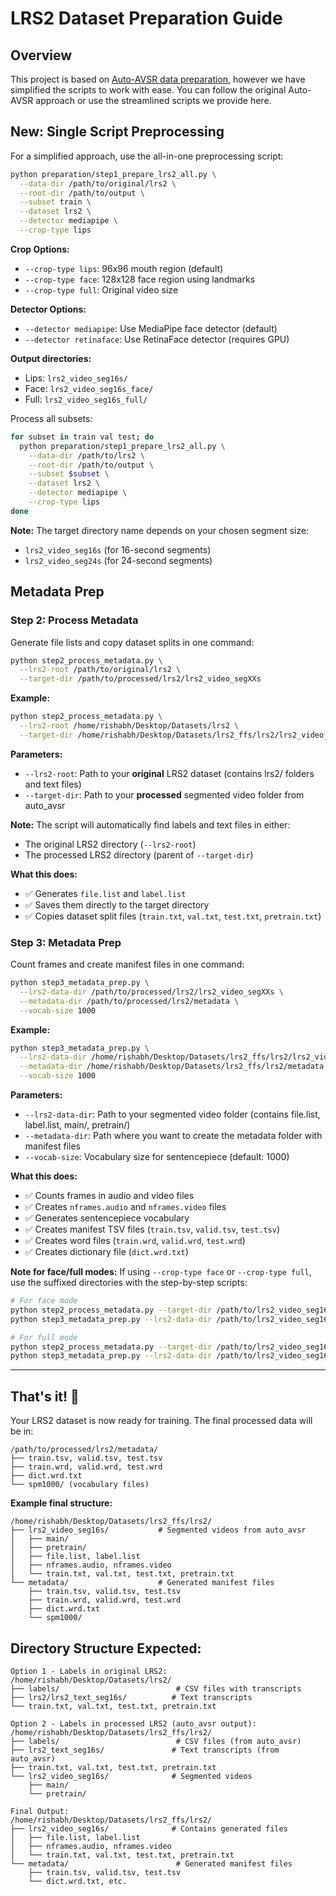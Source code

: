 # LRS2 Dataset Preparation Guide

## Overview
This project is based on [Auto-AVSR data preparation](https://github.com/mpc001/auto_avsr/tree/main/preparation), however we have simplified the scripts to work with ease. You can follow the original Auto-AVSR approach or use the streamlined scripts we provide here.

## New: Single Script Preprocessing

For a simplified approach, use the all-in-one preprocessing script:

```bash
python preparation/step1_prepare_lrs2_all.py \
  --data-dir /path/to/original/lrs2 \
  --root-dir /path/to/output \
  --subset train \
  --dataset lrs2 \
  --detector mediapipe \
  --crop-type lips
```

**Crop Options:**
- `--crop-type lips`: 96x96 mouth region (default)
- `--crop-type face`: 128x128 face region using landmarks
- `--crop-type full`: Original video size

**Detector Options:**
- `--detector mediapipe`: Use MediaPipe face detector (default)
- `--detector retinaface`: Use RetinaFace detector (requires GPU)

**Output directories:**
- Lips: `lrs2_video_seg16s/`
- Face: `lrs2_video_seg16s_face/`
- Full: `lrs2_video_seg16s_full/`

Process all subsets:
```bash
for subset in train val test; do
  python preparation/step1_prepare_lrs2_all.py \
    --data-dir /path/to/lrs2 \
    --root-dir /path/to/output \
    --subset $subset \
    --dataset lrs2 \
    --detector mediapipe \
    --crop-type lips
done
```


**Note:** The target directory name depends on your chosen segment size:
- `lrs2_video_seg16s` (for 16-second segments)  
- `lrs2_video_seg24s` (for 24-second segments)



## Metadata Prep

### Step 2: Process Metadata
Generate file lists and copy dataset splits in one command:

```bash
python step2_process_metadata.py \
  --lrs2-root /path/to/original/lrs2 \
  --target-dir /path/to/processed/lrs2/lrs2_video_segXXs
```

**Example:**
```bash
python step2_process_metadata.py \
  --lrs2-root /home/rishabh/Desktop/Datasets/lrs2 \
  --target-dir /home/rishabh/Desktop/Datasets/lrs2_ffs/lrs2/lrs2_video_seg16s
```

**Parameters:**
- `--lrs2-root`: Path to your **original** LRS2 dataset (contains lrs2/ folders and text files)
- `--target-dir`: Path to your **processed** segmented video folder from auto_avsr

**Note:** The script will automatically find labels and text files in either:
- The original LRS2 directory (`--lrs2-root`)
- The processed LRS2 directory (parent of `--target-dir`)

**What this does:**
- ✅ Generates `file.list` and `label.list` 
- ✅ Saves them directly to the target directory 
- ✅ Copies dataset split files (`train.txt`, `val.txt`, `test.txt`, `pretrain.txt`)

### Step 3: Metadata Prep  
Count frames and create manifest files in one command:

```bash
python step3_metadata_prep.py \
  --lrs2-data-dir /path/to/processed/lrs2/lrs2_video_segXXs \
  --metadata-dir /path/to/processed/lrs2/metadata \
  --vocab-size 1000
```

**Example:**
```bash
python step3_metadata_prep.py \
  --lrs2-data-dir /home/rishabh/Desktop/Datasets/lrs2_ffs/lrs2/lrs2_video_seg16s \
  --metadata-dir /home/rishabh/Desktop/Datasets/lrs2_ffs/lrs2/metadata \
  --vocab-size 1000
```

**Parameters:**
- `--lrs2-data-dir`: Path to your segmented video folder (contains file.list, label.list, main/, pretrain/)
- `--metadata-dir`: Path where you want to create the metadata folder with manifest files
- `--vocab-size`: Vocabulary size for sentencepiece (default: 1000)

**What this does:**
- ✅ Counts frames in audio and video files
- ✅ Creates `nframes.audio` and `nframes.video` files
- ✅ Generates sentencepiece vocabulary  
- ✅ Creates manifest TSV files (`train.tsv`, `valid.tsv`, `test.tsv`)
- ✅ Creates word files (`train.wrd`, `valid.wrd`, `test.wrd`)
- ✅ Creates dictionary file (`dict.wrd.txt`)


**Note for face/full modes:** If using `--crop-type face` or `--crop-type full`, use the suffixed directories with the step-by-step scripts:
```bash
# For face mode
python step2_process_metadata.py --target-dir /path/to/lrs2_video_seg16s_face
python step3_metadata_prep.py --lrs2-data-dir /path/to/lrs2_video_seg16s_face

# For full mode  
python step2_process_metadata.py --target-dir /path/to/lrs2_video_seg16s_full
python step3_metadata_prep.py --lrs2-data-dir /path/to/lrs2_video_seg16s_full
```

---
## That's it! 🎉

Your LRS2 dataset is now ready for training. The final processed data will be in:
```
/path/to/processed/lrs2/metadata/
├── train.tsv, valid.tsv, test.tsv
├── train.wrd, valid.wrd, test.wrd
├── dict.wrd.txt
└── spm1000/ (vocabulary files)
```

**Example final structure:**
```
/home/rishabh/Desktop/Datasets/lrs2_ffs/lrs2/
├── lrs2_video_seg16s/           # Segmented videos from auto_avsr
│   ├── main/
│   ├── pretrain/
│   ├── file.list, label.list
│   ├── nframes.audio, nframes.video
│   └── train.txt, val.txt, test.txt, pretrain.txt
└── metadata/                    # Generated manifest files
    ├── train.tsv, valid.tsv, test.tsv
    ├── train.wrd, valid.wrd, test.wrd
    ├── dict.wrd.txt
    └── spm1000/
```

## Directory Structure Expected:
```
Option 1 - Labels in original LRS2:
/home/rishabh/Desktop/Datasets/lrs2/
├── labels/                          # CSV files with transcripts
├── lrs2/lrs2_text_seg16s/          # Text transcripts
└── train.txt, val.txt, test.txt, pretrain.txt

Option 2 - Labels in processed LRS2 (auto_avsr output):
/home/rishabh/Desktop/Datasets/lrs2_ffs/lrs2/
├── labels/                          # CSV files (from auto_avsr)
├── lrs2_text_seg16s/               # Text transcripts (from auto_avsr)
├── train.txt, val.txt, test.txt, pretrain.txt
└── lrs2_video_seg16s/              # Segmented videos
    ├── main/
    └── pretrain/

Final Output:
/home/rishabh/Desktop/Datasets/lrs2_ffs/lrs2/
├── lrs2_video_seg16s/              # Contains generated files
│   ├── file.list, label.list
│   ├── nframes.audio, nframes.video
│   └── train.txt, val.txt, test.txt, pretrain.txt
└── metadata/                        # Generated manifest files
    ├── train.tsv, valid.tsv, test.tsv
    └── dict.wrd.txt, etc.
```

